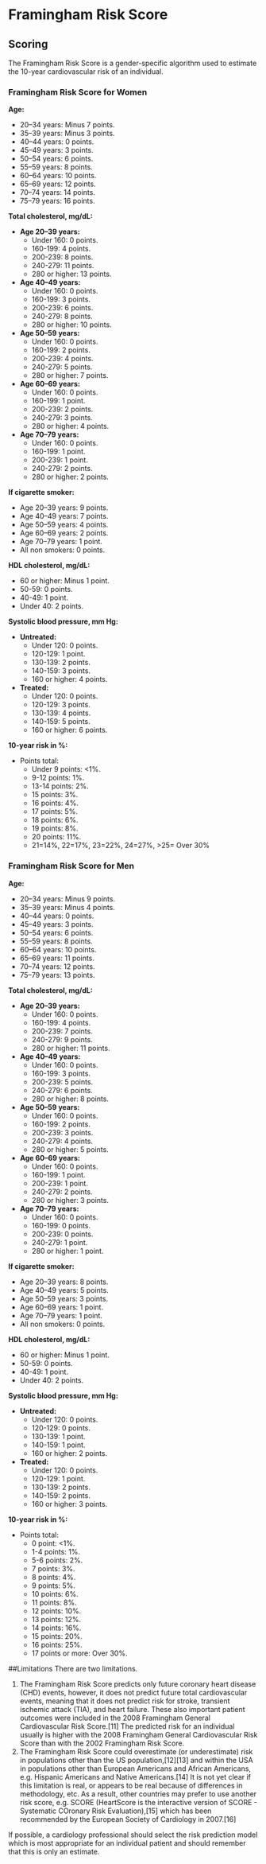 Framingham Risk Score
===
## Scoring
The Framingham Risk Score is a gender-specific algorithm used to estimate the 10-year cardiovascular risk of an individual.
### Framingham Risk Score for Women
**Age:**
* 20–34 years: Minus 7 points.
* 35–39 years: Minus 3 points.
* 40–44 years: 0 points.
* 45–49 years: 3 points.
* 50–54 years: 6 points.
* 55–59 years: 8 points.
* 60–64 years: 10 points.
* 65–69 years: 12 points.
* 70–74 years: 14 points.
* 75–79 years: 16 points.

**Total cholesterol, mg/dL:**
* **Age 20–39 years:**
    * Under 160: 0 points.
    * 160-199: 4 points.
    * 200-239: 8 points.
    * 240-279: 11 points.
    * 280 or higher: 13 points.
* **Age 40–49 years:**
    * Under 160: 0 points.
    * 160-199: 3 points.
    * 200-239: 6 points.
    * 240-279: 8 points.
    * 280 or higher: 10 points.
* **Age 50–59 years:**
    * Under 160: 0 points.
    * 160-199: 2 points.
    * 200-239: 4 points.
    * 240-279: 5 points.
    * 280 or higher: 7 points.
* **Age 60–69 years:**
    * Under 160: 0 points.
    * 160-199: 1 point.
    * 200-239: 2 points.
    * 240-279: 3 points.
    * 280 or higher: 4 points.
* **Age 70–79 years:**
    * Under 160: 0 points.
    * 160-199: 1 point.
    * 200-239: 1 point.
    * 240-279: 2 points.
    * 280 or higher: 2 points.

**If cigarette smoker:**
* Age 20–39 years: 9 points.
* Age 40–49 years: 7 points.
* Age 50–59 years: 4 points.
* Age 60–69 years: 2 points.
* Age 70–79 years: 1 point.
* All non smokers: 0 points.

**HDL cholesterol, mg/dL:**
* 60 or higher: Minus 1 point.
* 50-59: 0 points.
* 40-49: 1 point.
* Under 40: 2 points.

**Systolic blood pressure, mm Hg:**
* **Untreated:**
    * Under 120: 0 points.
    * 120-129: 1 point.
    * 130-139: 2 points.
    * 140-159: 3 points.
    * 160 or higher: 4 points.
* **Treated:**
    * Under 120: 0 points.
    * 120-129: 3 points.
    * 130-139: 4 points.
    * 140-159: 5 points.
    * 160 or higher: 6 points.

**10-year risk in %:**
* Points total:
    * Under 9 points: <1%.
    * 9-12 points: 1%.
    * 13-14 points: 2%.
    * 15 points: 3%.
    * 16 points: 4%.
    * 17 points: 5%.
    * 18 points: 6%.
    * 19 points: 8%.
    * 20 points: 11%.
    * 21=14%, 22=17%, 23=22%, 24=27%, >25= Over 30%

### Framingham Risk Score for Men
**Age:**
* 20–34 years: Minus 9 points.
* 35–39 years: Minus 4 points.
* 40–44 years: 0 points.
* 45–49 years: 3 points.
* 50–54 years: 6 points.
* 55–59 years: 8 points.
* 60–64 years: 10 points.
* 65–69 years: 11 points.
* 70–74 years: 12 points.
* 75–79 years: 13 points.

**Total cholesterol, mg/dL:**
* **Age 20–39 years:**
    * Under 160: 0 points.
    * 160-199: 4 points.
    * 200-239: 7 points.
    * 240-279: 9 points.
    * 280 or higher: 11 points.
* **Age 40–49 years:**
    * Under 160: 0 points.
    * 160-199: 3 points.
    * 200-239: 5 points.
    * 240-279: 6 points.
    * 280 or higher: 8 points.
* **Age 50–59 years:**
    * Under 160: 0 points.
    * 160-199: 2 points.
    * 200-239: 3 points.
    * 240-279: 4 points.
    * 280 or higher: 5 points.
* **Age 60–69 years:**
    * Under 160: 0 points.
    * 160-199: 1 point.
    * 200-239: 1 point.
    * 240-279: 2 points.
    * 280 or higher: 3 points.
* **Age 70–79 years:**
    * Under 160: 0 points.
    * 160-199: 0 points.
    * 200-239: 0 points.
    * 240-279: 1 point.
    * 280 or higher: 1 point.

**If cigarette smoker:**
* Age 20–39 years: 8 points.
* Age 40–49 years: 5 points.
* Age 50–59 years: 3 points.
* Age 60–69 years: 1 point.
* Age 70–79 years: 1 point.
* All non smokers: 0 points.

**HDL cholesterol, mg/dL:**
* 60 or higher: Minus 1 point.
* 50-59: 0 points.
* 40-49: 1 point.
* Under 40: 2 points.

**Systolic blood pressure, mm Hg:**
* **Untreated:**
    * Under 120: 0 points.
    * 120-129: 0 points.
    * 130-139: 1 point.
    * 140-159: 1 point.
    * 160 or higher: 2 points.
* **Treated:**
    * Under 120: 0 points.
    * 120-129: 1 point.
    * 130-139: 2 points.
    * 140-159: 2 points.
    * 160 or higher: 3 points.

**10-year risk in %:**
* Points total:
    * 0 point: <1%.
    * 1-4 points: 1%.
    * 5-6 points: 2%.
    * 7 points: 3%.
    * 8 points: 4%.
    * 9 points: 5%.
    * 10 points: 6%.
    * 11 points: 8%.
    * 12 points: 10%.
    * 13 points: 12%.
    * 14 points: 16%.
    * 15 points: 20%.
    * 16 points: 25%.
    * 17 points or more: Over 30%.

##Limitations
There are two limitations.
1. The Framingham Risk Score predicts only future coronary heart disease (CHD) events, however, it does not predict future total cardiovascular events, meaning that it does not predict risk for stroke, transient ischemic attack (TIA), and heart failure. These also important patient outcomes were included in the 2008 Framingham General Cardiovascular Risk Score.[11] The predicted risk for an individual usually is higher with the 2008 Framingham General Cardiovascular Risk Score than with the 2002 Framingham Risk Score.
2. The Framingham Risk Score could overestimate (or underestimate) risk in populations other than the US population,[12][13] and within the USA in populations other than European Americans and African Americans, e.g. Hispanic Americans and Native Americans.[14] It is not yet clear if this limitation is real, or appears to be real because of differences in methodology, etc. As a result, other countries may prefer to use another risk score, e.g. SCORE (HeartScore is the interactive version of SCORE - Systematic COronary Risk Evaluation),[15] which has been recommended by the European Society of Cardiology in 2007.[16]

If possible, a cardiology professional should select the risk prediction model which is most appropriate for an individual patient and should remember that this is only an estimate.
